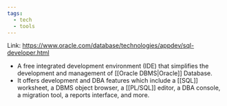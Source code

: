 ```yaml
---
tags:
  - tech
  - tools
---
```

Link: https://www.oracle.com/database/technologies/appdev/sql-developer.html

- A free integrated development environment (IDE) that simplifies the development and management of [[Oracle DBMS|Oracle]] Database.
- It offers development and DBA features which include a [[SQL]] worksheet, a DBMS object browser, a [[PL/SQL]] editor, a DBA console, a migration tool, a reports interface, and more.